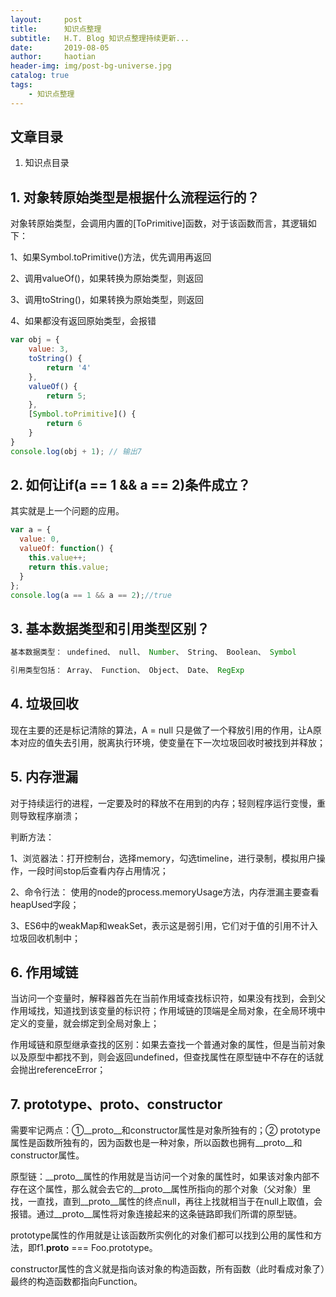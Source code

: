 ```yaml
---
layout:     post
title:      知识点整理
subtitle:   H.T. Blog 知识点整理持续更新...
date:       2019-08-05
author:     haotian
header-img: img/post-bg-universe.jpg
catalog: true
tags:
    - 知识点整理
---
```


## 文章目录
1. 知识点目录

## 1. 对象转原始类型是根据什么流程运行的？
对象转原始类型，会调用内置的[ToPrimitive]函数，对于该函数而言，其逻辑如下：

1、如果Symbol.toPrimitive()方法，优先调用再返回 

2、调用valueOf()，如果转换为原始类型，则返回

3、调用toString()，如果转换为原始类型，则返回

4、如果都没有返回原始类型，会报错
```js
var obj = {
    value: 3,
    toString() {
        return '4'
    },
    valueOf() {
        return 5;
    },
    [Symbol.toPrimitive]() {
        return 6
    }
}
console.log(obj + 1); // 输出7
```
## 2. 如何让if(a == 1 && a == 2)条件成立？
其实就是上一个问题的应用。
```js
var a = {
  value: 0,
  valueOf: function() {
    this.value++;
    return this.value;
  }
};
console.log(a == 1 && a == 2);//true
```
## 3. 基本数据类型和引用类型区别？
```js
基本数据类型： undefined、 null、 Number、 String、 Boolean、 Symbol
```
```js
引用类型包括： Array、 Function、 Object、 Date、 RegExp
```
## 4. 垃圾回收
现在主要的还是标记清除的算法，A = null 只是做了一个释放引用的作用，让A原本对应的值失去引用，脱离执行环境，使变量在下一次垃圾回收时被找到并释放；
## 5. 内存泄漏
对于持续运行的进程，一定要及时的释放不在用到的内存；轻则程序运行变慢，重则导致程序崩溃；

判断方法：

1、浏览器法：打开控制台，选择memory，勾选timeline，进行录制，模拟用户操作，一段时间stop后查看内存占用情况；

2、命令行法： 使用的node的process.memoryUsage方法，内存泄漏主要查看heapUsed字段；

3、ES6中的weakMap和weakSet，表示这是弱引用，它们对于值的引用不计入垃圾回收机制中；
## 6. 作用域链
当访问一个变量时，解释器首先在当前作用域查找标识符，如果没有找到，会到父作用域找，知道找到该变量的标识符；作用域链的顶端是全局对象，在全局环境中定义的变量，就会绑定到全局对象上；

作用域链和原型继承查找的区别：如果去查找一个普通对象的属性，但是当前对象以及原型中都找不到，则会返回undefined，但查找属性在原型链中不存在的话就会抛出referenceError；
## 7. prototype、__proto__、constructor
需要牢记两点：①__proto__和constructor属性是对象所独有的；② prototype属性是函数所独有的，因为函数也是一种对象，所以函数也拥有__proto__和constructor属性。

原型链：__proto__属性的作用就是当访问一个对象的属性时，如果该对象内部不存在这个属性，那么就会去它的__proto__属性所指向的那个对象（父对象）里找，一直找，直到__proto__属性的终点null，再往上找就相当于在null上取值，会报错。通过__proto__属性将对象连接起来的这条链路即我们所谓的原型链。

prototype属性的作用就是让该函数所实例化的对象们都可以找到公用的属性和方法，即f1.__proto__ === Foo.prototype。

constructor属性的含义就是指向该对象的构造函数，所有函数（此时看成对象了）最终的构造函数都指向Function。